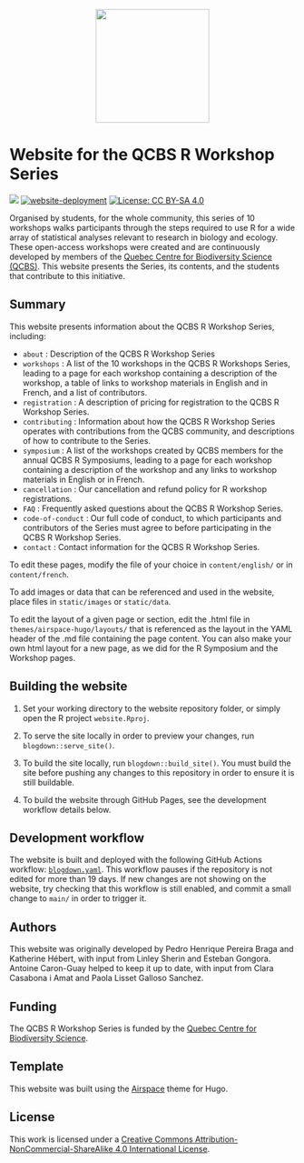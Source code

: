 <p align="center">
  <a href="https://qcbs.ca/"><img width=200 src="https://qcbs.ca/wp-content/uploads/2010/05/image0032.png"></a>
</p>

# Website for the QCBS R Workshop Series

[![](https://img.shields.io/badge/url-r.qcbs.ca-blue.svg?style=flat)](https://qcbsrworkshops.github.io/) [![website-deployment](https://github.com/QCBSRworkshops/QCBSRworkshops.github.io/actions/workflows/blogdown.yaml/badge.svg)](https://github.com/QCBSRworkshops/QCBSRworkshops.github.io/actions/workflows/blogdown.yaml) [![License: CC BY-SA 4.0](https://img.shields.io/badge/License-CC%20BY--SA%204.0-lightgrey.svg)](https://creativecommons.org/licenses/by-sa/4.0/)

Organised by students, for the whole community, this series of 10 workshops walks participants through the steps required to use R for a wide array of statistical analyses relevant to research in biology and ecology. These open-access workshops were created and are continuously developed by members of the [Quebec Centre for Biodiversity Science (QCBS)](https://qcbs.ca/). This website presents the Series, its contents, and the students that contribute to this initiative.

## Summary

This website presents information about the QCBS R Workshop Series, including: 

* `about` : Description of the QCBS R Workshop Series
* `workshops` : A list of the 10 workshops in the QCBS R Workshops Series, leading to a page for each workshop containing a description of the workshop, a table of links to workshop materials in English and in French, and a list of contributors.
* `registration` : A description of pricing for registration to the QCBS R Workshop Series.
* `contributing` : Information about how the QCBS R Workshop Series operates with contributions from the QCBS community, and descriptions of how to contribute to the Series.
* `symposium` : A list of the workshops created by QCBS members for the annual QCBS R Symposiums, leading to a page for each workshop containing a description of the workshop and any links to workshop materials in English or in French.
* `cancellation` : Our cancellation and refund policy for R workshop registrations.
* `FAQ` : Frequently asked questions about the QCBS R Workshop Series.
* `code-of-conduct` : Our full code of conduct, to which participants and contributors of the Series must agree to before participating in the QCBS R Workshop Series.
* `contact` : Contact information for the QCBS R Workshop Series.

To edit these pages, modify the file of your choice in `content/english/` or in `content/french`.

To add images or data that can be referenced and used in the website, place files in `static/images` or `static/data`.

To edit the layout of a given page or section, edit the .html file in `themes/airspace-hugo/layouts/` that is referenced as the layout in the YAML header of the .md file containing the page content. You can also make your own html layout for a new page, as we did for the R Symposium and the Workshop pages.

## Building the website

1. Set your working directory to the website repository folder, or simply open the R project `website.Rproj`.

2. To serve the site locally in order to preview your changes, run `blogdown::serve_site()`.

3. To build the site locally, run `blogdown::build_site()`. You must build the site before pushing any changes to this repository in order to ensure it is still buildable.

4. To build the website through GitHub Pages, see the development workflow details below. 


## Development workflow 

The website is built and deployed with the following GitHub Actions workflow: [`blogdown.yaml`](https://github.com/QCBSRworkshops/QCBSRworkshops.github.io/blob/main/.github/workflows/blogdown.yaml). This workflow pauses if the repository is not edited for more than 19 days. If new changes are not showing on the website, try checking that this workflow is still enabled, and commit a small change to `main/` in order to trigger it.

## Authors

This website was originally developed by Pedro Henrique Pereira Braga and Katherine Hébert, with input from Linley Sherin and Esteban Gongora. Antoine Caron-Guay helped to keep it up to date, with input from Clara Casabona i Amat and Paola Lisset Galloso Sanchez. 

## Funding

The QCBS R Workshop Series is funded by the [Quebec Centre for Biodiversity Science](https://qcbs.ca/). 

## Template

This website was built using the [Airspace](https://github.com/themefisher/Airspace-Bootstrap-Agency-Template) theme for Hugo.

## License

This work is licensed under a [Creative Commons Attribution-NonCommercial-ShareAlike 4.0 International License](https://creativecommons.org/licenses/by-sa/4.0/).

